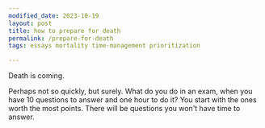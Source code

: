 ```yaml
---
modified_date: 2023-10-19
layout: post
title: how to prepare for death
permalink: /prepare-for-death
tags: essays mortality time-management prioritization

---
```


Death is coming.
<!--more-->
Perhaps not so quickly, but surely.
What do you do in an exam, when you have 10 questions to answer and one hour to do it?
You start with the ones worth the most points.
There will be questions you won't have time to answer.